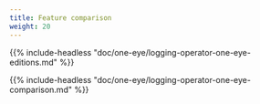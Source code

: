 ```yaml
---
title: Feature comparison
weight: 20
---
```


{{% include-headless "doc/one-eye/logging-operator-one-eye-editions.md" %}}

{{% include-headless "doc/one-eye/logging-operator-one-eye-comparison.md" %}}
